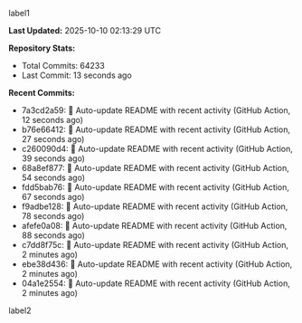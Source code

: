
label1 
<!-- ACTIVITY_START -->
**Last Updated:** 2025-10-10 02:13:29 UTC

**Repository Stats:**
- Total Commits: 64233
- Last Commit: 13 seconds ago

**Recent Commits:**
- 7a3cd2a59: 🤖 Auto-update README with recent activity (GitHub Action, 12 seconds ago)
- b76e66412: 🤖 Auto-update README with recent activity (GitHub Action, 27 seconds ago)
- c260090d4: 🤖 Auto-update README with recent activity (GitHub Action, 39 seconds ago)
- 68a8ef877: 🤖 Auto-update README with recent activity (GitHub Action, 54 seconds ago)
- fdd5bab76: 🤖 Auto-update README with recent activity (GitHub Action, 67 seconds ago)
- f9adbe128: 🤖 Auto-update README with recent activity (GitHub Action, 78 seconds ago)
- afefe0a08: 🤖 Auto-update README with recent activity (GitHub Action, 88 seconds ago)
- c7dd8f75c: 🤖 Auto-update README with recent activity (GitHub Action, 2 minutes ago)
- ebe38d436: 🤖 Auto-update README with recent activity (GitHub Action, 2 minutes ago)
- 04a1e2554: 🤖 Auto-update README with recent activity (GitHub Action, 2 minutes ago)
<!-- ACTIVITY_END -->

label2
